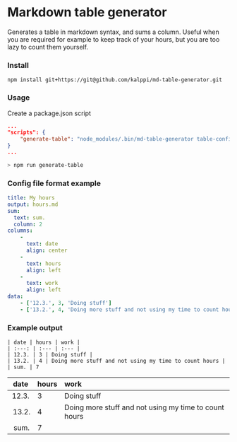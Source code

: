 # Markdown table generator

Generates a table in markdown syntax, and sums a column.
Useful when you are required for example to keep track of your hours, but you are too lazy to count them yourself.

### Install
`npm install git+https://git@github.com/kalppi/md-table-generator.git`

### Usage
Create a package.json script
```json
...
"scripts": {
    "generate-table": "node_modules/.bin/md-table-generator table-config.yml"
}
...
```

```bash
> npm run generate-table
```

### Config file format example
```yaml
title: My hours
output: hours.md
sum:
  text: sum.
  column: 2
columns:
    -
      text: date
      align: center
    -
      text: hours
      align: left 
    -
      text: work
      align: left
data:
    - ['12.3.', 3, 'Doing stuff']
    - ['13.2.', 4, 'Doing more stuff and not using my time to count hours']

```

### Example output
```
| date | hours | work | 
| :---: | :--- | :--- | 
| 12.3. | 3 | Doing stuff | 
| 13.2. | 4 | Doing more stuff and not using my time to count hours | 
| sum. | 7
```

| date | hours | work | 
| :---: | :--- | :--- | 
| 12.3. | 3 | Doing stuff | 
| 13.2. | 4 | Doing more stuff and not using my time to count hours | 
| sum. | 7
